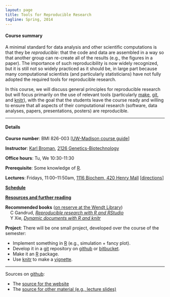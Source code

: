 ```yaml
---
layout: page
title: Tools for Reproducible Research
tagline: Spring, 2014
---
```



#### Course summary

A minimal standard for data analysis and other scientific computations is
that they be _reproducible_: that the code and data are assembled in a
way so that another group can re-create all of the results (e.g., the
figures in a paper). The importance of such reproducibility is now
widely recognized, but it is still not so widely practiced as it
should be, in large part because many computational scientists (and
particularly statisticians) have
not fully adopted the required tools for reproducible research.

In this course, we will discuss general principles for reproducible
research but will focus primarily on the use of relevant tools
(particularly [make](http://www.gnu.org/software/make/),
[git](http://git-scm.org), and [knitr](http://yihui.name/knitr/)),
with the goal that the students leave the course ready and willing to
ensure that all aspects of their computational research (software,
data analyses, papers, presentations, posters) are reproducible.


---

#### Details

**Course number**: BMI 826-003 \[[UW-Madison course guide](http://bit.ly/H7IEwt)\]

**Instructor**: [Karl Broman](http://www.biostat.wisc.edu/~kbroman),
  [2126 Genetics-Biotechnology](http://map.wisc.edu/s/2tie3nen)

**Office hours**: Tu, We 10:30-11:30

**Prerequisite**: Some knowledge of [R](http://www.r-project.org).

**Lectures**: Fridays, 11:00&ndash;11:50am,
[1116 Biochem, 420 Henry Mall](http://map.wisc.edu/s/psk50tw2)
\[[directions](pages/directions.html)\]

**[Schedule](pages/schedule.html)**

**[Resources and further reading](pages/resources.html)**

**Recommended books** ([on reserve at the Wendt Library](https://www.library.wisc.edu/course-pages/viewer/show/19481))<br>
&nbsp; &nbsp; C Gandrud, _[Reproducible research with R and RStudio](http://www.amazon.com/exec/obidos/ASIN/1466572841/7210-20)_<br>
&nbsp; &nbsp; Y Xie, _[Dynamic documents with R and knitr](http://www.amazon.com/exec/obidos/ASIN/1482203537/7210-20)_

**Project**: There will be one small project, developed over the course of
the semester:
- Implement something in [R](http://www.r-project.org) (e.g., simulation + fancy plot).
- Develop it in a [git](http://git-scm.com) repository on
    [github](http://github.com) or [bitbucket](http://bitbucket.org).
- Make it an [R](http://www.r-project.org) package.
- Use [knitr](http://yihui.name/knitr/) to make a [vignette](http://cran.us.r-project.org/doc/manuals/R-exts.html#Writing-package-vignettes).

---

Sources on [github](http://github.com):
- The [source for the website](https://github.com/kbroman/Tools4RR/tree/gh-pages)
- The [source for other material (e.g., lecture slides)](https://github.com/kbroman/Tools4RR/tree/master)
